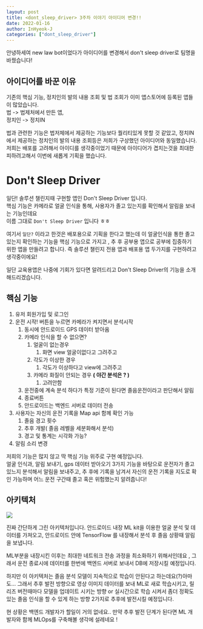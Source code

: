 ```yaml
---
layout: post
title: <dont_sleep_driver> 3주차 이야기 아이디어 변경!!
date: 2022-01-16
author: InHyeok-J
categories: ["dont_sleep_driver"]
---
```


안녕하세여 new law bot이었다가 아이디어를 변경해서 don't sleep driver로 팀명을 바꿨습니다!

## 아이디어를 바꾼 이유

기존의 핵심 기능, 정치인의 발의 내용 조회 및 법 조회가 이미 앱스토어에 등록된 앱들이 많았습니다.  
법 -> 법제처에서 만든 앱,  
정치인 -> 정치IN

법과 관련한 기능은 법저체에서 제공하는 기능보다 퀄리티있게 못할 것 같았고, 정치IN에서 제공하는 정치인의 발의 내용 조회등은 저희가 구상했던 아이디어와 동일했습니다.  
저희는 배포를 고려해서 아이디를 생각중이었기 때문에 아이디어가 겹치는것을 최대한 피하려고해서 이번에 새롭게 기획을 했습니다.

# Don't Sleep Driver

일단! 솔루션 챌린지때 구현할 앱인 Don't Sleep Driver 입니다.  
핵심 기능은 카메라로 얼굴 인식을 통해, 사용자가 졸고 있는지를 확인해서 알림을 보내는 기능인데요  
이름 그대로 `Don't Sleep Driver` 입니다 ㅎㅎ

여기서 `일단?` 이라고 한것은 배포용으로 기획을 한다고 했는데 이 얼굴인식을 통한 졸고있는지 확인하는 기능을 핵심 기능으로 가지고 , 추 후 공부용 앱으로 공부에 집중하기 위한 앱을 만들려고 합니다. 즉 솔루션 챌린지 전용 앱과 배포용 앱 두가지를 구현하려고 생각중이에요!

일단 교육용앱은 나중에 기회가 있다면 알려드리고 Don't Sleep Driver의 기능을 소개해드리겠습니다.

## 핵심 기능

1. 유저 회원가입 및 로그인
2. 운전 시작! 버튼을 누르면 카메라가 켜지면서 분석시작
    1. 동시에 안드로이드 GPS 데이터 받아옴
    2. 카메라 인식을 할 수 없으면?
        1. 얼굴이 없는경우
            1. 화면 view 얼굴이없다고 그려주고
        2. 각도가 이상한 경우
            1. 각도가 이상하다고 view에 그려주고
        3. 카메라 화질이 안되는 경우 **( 야간 분석은 ? )**
            1. 고려안함
    3. 운전중에 계속 분석 하다가 특정 기준이 된다면 졸음운전이라고 판단해서 알림
    4. 종료버튼
    5. 안드로이드는 백엔드 서버로 데이터 전송
3. 사용자는 자신의 운전 기록을 Map api 함께 확인 가능
    1. 졸음 경고 횟수
    2. 추후 개발( 졸음 레벨을 세분화해서 분석)
    3. 경고 및 통계는 시각화 가능?
4. 알림 소리 변경

저희의 기능은 많지 않고 딱 핵심 기능 위주로 구현 예정입니다.  
얼굴 인식과, 알림 보내기, gps 데이터 받아오기 3가지 기능을 바탕으로 운전자가 졸고 있느지 분석해서 알림을 보내주고, 추 후에 기록을 남겨서 자신의 운전 기록을 지도로 확인 가능하며 어느 운전 구간때 졸고 혹은 위험했는지 알려줍니다!

## 아키텍처

<img src="https://user-images.githubusercontent.com/28949213/149775978-f3b02e46-86f3-4c64-b1a6-637b433ad18b.png">

진짜 간단하게 그린 아키텍처입니다.
안드로이드 내장 ML kit을 이용한 얼굴 분석 및 데이터를 가져오고, 안드로이드 안에 TensorFlow 를 내장해서 분석 후 졸음 상황때 알림을 보냅니다.

ML부분을 내장시킨 이후는 최대한 네트워크 전송 과정을 최소화하기 위해서인데요 , 그래서 운전 종료시에 데이터를 한번에 백엔드 서버로 보내서 DB에 저장시킬 예정입니다.

하지만 이 아키텍처는 졸음 분석 모델이 지속적으로 학습이 안된다고 하는데요(?)아마도...
그래서 추후 발전 방향으로 영상 이미지 데이터를 보내 ML로 새로 학습시키고, 릴리즈 버전때마다 모델을 업데이트 시키는 방향 or 실시간으로 학습 시켜서 좀더 정확도 있는 졸음 인식을 할 수 있게 하는 방향 2가지로 추후에 발전시킬 예정입니다.

현 상황은 백엔드 개발자가 할일이 거의 없네요.. 만약 추후 발전 단계가 된다면 ML 개발자와 함께 MLOps를 구축해볼 생각에 설레네요 !
